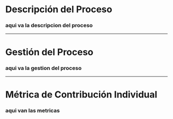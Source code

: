 # Descripción del Proceso

### aqui va la descripcion del proceso
---
# Gestión del Proceso

### aqui va la gestion del proceso
---
# Métrica de Contribución Individual

### aqui van las metricas
